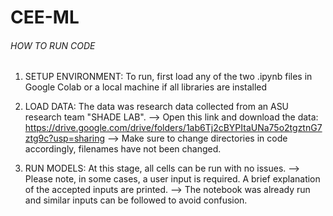 # CEE-ML

###### HOW TO RUN CODE #######

1. SETUP ENVIRONMENT: To run, first load any of the two .ipynb files in Google Colab or a local machine if all libraries are installed

2. LOAD DATA: The data was research data collected from an ASU research team "SHADE LAB". 
--> Open this link and download the data: https://drive.google.com/drive/folders/1ab6Tj2cBYPItaUNa75o2tgztnG7ztg9c?usp=sharing
--> Make sure to change directories in code accordingly, filenames have not been changed. 

3. RUN MODELS: At this stage, all cells can be run with no issues. 
--> Please note, in some cases, a user input is required. A brief explanation of the accepted inputs are printed. 
--> The notebook was already run and similar inputs can be followed to avoid confusion. 
